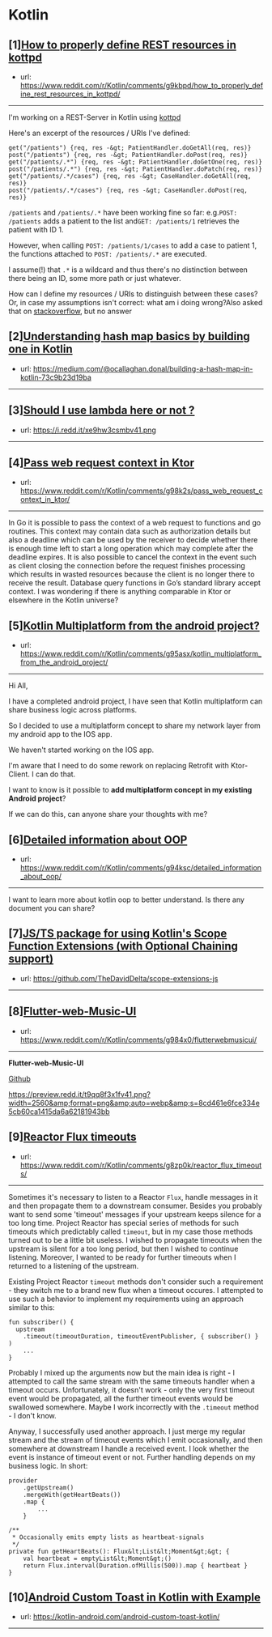 # Kotlin
## [1][How to properly define REST resources in kottpd](https://www.reddit.com/r/Kotlin/comments/g9kbpd/how_to_properly_define_rest_resources_in_kottpd/)
- url: https://www.reddit.com/r/Kotlin/comments/g9kbpd/how_to_properly_define_rest_resources_in_kottpd/
---
I'm working on a REST-Server in Kotlin using [kottpd](https://github.com/gimlet2/kottpd)

Here's an excerpt of the resources / URIs I've defined:

    get("/patients") {req, res -&gt; PatientHandler.doGetAll(req, res)} 
    post("/patients") {req, res -&gt; PatientHandler.doPost(req, res)} 
    get("/patients/.*") {req, res -&gt; PatientHandler.doGetOne(req, res)} 
    post("/patients/.*") {req, res -&gt; PatientHandler.doPatch(req, res)} 
    get("/patients/.*/cases") {req, res -&gt; CaseHandler.doGetAll(req, res)} 
    post("/patients/.*/cases") {req, res -&gt; CaseHandler.doPost(req, res)}

`/patients` and `/patients/.*` have been working fine so far: e.g.`POST: /patients` adds a patient to the list and`GET: /patients/1` retrieves the patient with ID 1.

However, when calling `POST: /patients/1/cases` to add a case to patient 1, the functions attached to `POST: /patients/.*` are executed.

I assume(!) that `.*` is a wildcard and thus there's no distinction between there being an ID, some more path or just whatever.

How can I define my resources / URIs to distinguish between these cases? Or, in case my assumptions isn't correct: what am i doing wrong?Also asked that on [stackoverflow](https://stackoverflow.com/questions/61462028/how-to-properly-define-rest-resources-in-kottpd), but no answer
## [2][Understanding hash map basics by building one in Kotlin](https://www.reddit.com/r/Kotlin/comments/g91k9g/understanding_hash_map_basics_by_building_one_in/)
- url: https://medium.com/@ocallaghan.donal/building-a-hash-map-in-kotlin-73c9b23d19ba
---

## [3][Should I use lambda here or not ?](https://www.reddit.com/r/Kotlin/comments/g8wroh/should_i_use_lambda_here_or_not/)
- url: https://i.redd.it/xe9hw3csmbv41.png
---

## [4][Pass web request context in Ktor](https://www.reddit.com/r/Kotlin/comments/g98k2s/pass_web_request_context_in_ktor/)
- url: https://www.reddit.com/r/Kotlin/comments/g98k2s/pass_web_request_context_in_ktor/
---
In Go it is possible to pass the context of a web request to functions and go routines. This context may contain data such as authorization details but also a deadline which can be used by the receiver to decide whether there is enough time left to start a long operation which may complete after the deadline expires. It is also possible to cancel the context in the event such as client closing the connection before the request finishes processing which results in wasted resources because the client is no longer there to receive the result. Database query functions in Go’s standard library accept context. I was wondering if there is anything comparable in Ktor or elsewhere in the Kotlin universe?
## [5][Kotlin Multiplatform from the android project?](https://www.reddit.com/r/Kotlin/comments/g95asx/kotlin_multiplatform_from_the_android_project/)
- url: https://www.reddit.com/r/Kotlin/comments/g95asx/kotlin_multiplatform_from_the_android_project/
---
Hi All,

I have a completed android project, I have seen that Kotlin multiplatform can share business logic across platforms.

So I decided to use a multiplatform concept to share my network layer from my android app to the IOS app.

We haven't started working on the IOS app. 

 I'm aware that I need to do some rework on replacing Retrofit with Ktor-Client. I can do that.

I want to know is it possible to **add multiplatform concept in my existing Android project**?

If we can do this, can anyone share your thoughts with me?
## [6][Detailed information about OOP](https://www.reddit.com/r/Kotlin/comments/g94ksc/detailed_information_about_oop/)
- url: https://www.reddit.com/r/Kotlin/comments/g94ksc/detailed_information_about_oop/
---
I want to learn more about kotlin oop to better understand. Is there any document you can share?
## [7][JS/TS package for using Kotlin's Scope Function Extensions (with Optional Chaining support)](https://www.reddit.com/r/Kotlin/comments/g8o2c1/jsts_package_for_using_kotlins_scope_function/)
- url: https://github.com/TheDavidDelta/scope-extensions-js
---

## [8][Flutter-web-Music-UI](https://www.reddit.com/r/Kotlin/comments/g984x0/flutterwebmusicui/)
- url: https://www.reddit.com/r/Kotlin/comments/g984x0/flutterwebmusicui/
---
**Flutter-web-Music-UI**

[Github](https://github.com/imSanjaySoni/Flutter-web-Music-UI)

https://preview.redd.it/t9qq8f3x1fv41.png?width=2560&amp;format=png&amp;auto=webp&amp;s=8cd461e6fce334e5cb60ca1415da6a62181943bb
## [9][Reactor Flux timeouts](https://www.reddit.com/r/Kotlin/comments/g8zp0k/reactor_flux_timeouts/)
- url: https://www.reddit.com/r/Kotlin/comments/g8zp0k/reactor_flux_timeouts/
---
Sometimes it's necessary to listen to a Reactor `Flux`, handle messages in it and then propagate them to a downstream consumer. Besides you probably want to send some 'timeout' messages if your upstream keeps silence for a too long time. Project Reactor has special series of methods for such timeouts which predictably called `timeout`, but in my case those methods turned out to be a little bit useless. I wished to propagate timeouts when the upstream is silent for a too long period, but then I wished to continue listening. Moreover, I wanted to be ready for further timeouts when I returned to a listening of the upstream.

Existing Project Reactor `timeout` methods don't consider such a requirement - they switch me to a brand new flux when a timeout occures. I attempted to use such a behavior to implement my requirements using an approach similar to this:

    fun subscriber() {
      upstream
        .timeout(timeoutDuration, timeoutEventPublisher, { subscriber() } )		
        ...
    }

Probably I mixed up the arguments now but the main idea is right - I attempted to call the same stream with the same timeouts handler when a timeout occurs. Unfortunately, it doesn't work - only the very first timeout event would be propagated, all the further timeout events would be swallowed somewhere. Maybe I work incorrectly with the `.timeout` method - I don't know.

Anyway, I successfully used another approach. I just merge my regular stream and the stream of timeout events which I emit occasionally, and then somewhere at downstream I handle a received event. I look whether the event is instance of timeout event or not. Further handling depends on my business logic. In short:

    provider
    	.getUpstream()
    	.mergeWith(getHeartBeats())
    	.map {
    		...
    	}
    	
    /**
     * Occasionally emits empty lists as heartbeat-signals
     */
    private fun getHeartBeats(): Flux&lt;List&lt;Moment&gt;&gt; {
    	val heartbeat = emptyList&lt;Moment&gt;()
    	return Flux.interval(Duration.ofMillis(500)).map { heartbeat }
    }
## [10][Android Custom Toast in Kotlin with Example](https://www.reddit.com/r/Kotlin/comments/g8zi66/android_custom_toast_in_kotlin_with_example/)
- url: https://kotlin-android.com/android-custom-toast-kotlin/
---

